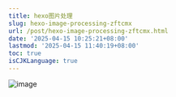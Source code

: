 ```yaml
---
title: hexo图片处理
slug: hexo-image-processing-zftcmx
url: /post/hexo-image-processing-zftcmx.html
date: '2025-04-15 10:25:21+08:00'
lastmod: '2025-04-15 11:40:19+08:00'
toc: true
isCJKLanguage: true
---
```






![image](assets/image-20250415102554-8wfe13b.png)

‍
